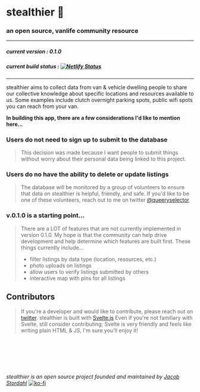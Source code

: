 # stealthier 🚐
### an open source, vanlife community resource

---
##### current version : 0.1.0

##### current build status : [![Netlify Status](https://api.netlify.com/api/v1/badges/b3551d7e-760f-4950-bb73-7f8ade10c2c9/deploy-status)](https://app.netlify.com/sites/stordahl/deploys)
---

stealthier aims to collect data from van & vehicle dwelling people to share our collective knowledge about specific locations and resources available to us. Some examples include clutch overnight parking spots, public wifi spots you can reach from your van. 

**In building this app, there are a few considerations I'd like to mention here...**

### Users do not need to sign up to submit to the database
> This decision was made because I want people to submit things without worry about their personal data being linked to this project.

### Users do no have the ability to delete or update listings
> The database will be monitored by a group of volunteers to ensure that data on stealthier is helpful, friendly, and safe. If you'd like to be one of these volunteers, reach out to me on twitter [@queeryselector](https://twitter.com/queeryselector)

### v.0.1.0 is a starting point...
> There are a LOT of features that are not currently implemented in version 0.1.0. My hope is that the community can help drive development and help determine which features are built first. These things currently include... 
> * filter listings by data type (location, resources, etc.)
> * photo uploads on listings
> * allow users to verify listings submitted by others
> * interactive map with pins for all listings

## Contributors
> If you're a developer and would like to contribute, please reach out on [twitter](https://twitter.com/queeryselector). stealthier is built with [Svelte.js](https://svelte.dev/)
> Even if you're not familiary with Svelte, still consider contributing; Svelte is very friendly and feels like writing plain HTML & JS, I'm sure you'll enjoy it!

&nbsp;

&nbsp;

&nbsp;

*stealthier is an open source project founded and maintained by [Jacob Stordahl](https://jacobstordahl.com)*
[![ko-fi](https://www.ko-fi.com/img/githubbutton_sm.svg)](https://ko-fi.com/W7W81PO93)
